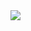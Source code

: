<image src="https://user-images.githubusercontent.com/86222332/211757954-367fa2fc-664a-431c-a778-6fc458f41f26.png">
